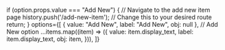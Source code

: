  if (option.props.value === "Add New") {
    // Navigate to the add new item page
    history.push('/add-new-item'); // Change this to your desired route
    return;
  }
options={[
    { value: "Add New", label: "Add New", obj: null }, // Add New option
    ...items.map((item) => ({
      value: item.display_text,
      label: item.display_text,
      obj: item,
    })),
  ]}
